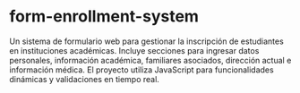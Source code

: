 # form-enrollment-system
Un sistema de formulario web para gestionar la inscripción de estudiantes en instituciones académicas. Incluye secciones para ingresar datos personales, información académica, familiares asociados, dirección actual e información médica. El proyecto utiliza JavaScript para funcionalidades dinámicas y validaciones en tiempo real.
